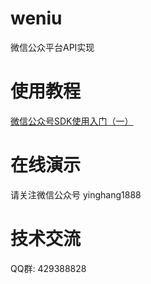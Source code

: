 # weniu
微信公众平台API实现

# 使用教程
<a href="https://mp.weixin.qq.com/s?__biz=MzA4OTA5ODUyMg==&mid=2247483682&idx=1&sn=6f2e4ec7bcf2e1ad54288def0ceb31a0&chksm=90215157a756d8418b299aa6cb5ba949e707e3b42d5cda128923ebc7da9354ab410753acff6b#rd">微信公众号SDK使用入门（一）</a>

# 在线演示
请关注微信公众号 yinghang1888

# 技术交流
QQ群: 429388828
